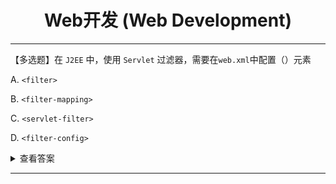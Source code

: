 <div align="center">

<h1>Web开发 (Web Development)</h1>

</div>


---

【多选题】在 `J2EE` 中，使用 `Servlet` 过滤器，需要在`web.xml`中配置（）元素

A. `<filter>`

B. `<filter-mapping>`

C. `<servlet-filter>`

D. `<filter-config>`

<details>
<summary> 查看答案</summary>

**正确答案：AB**

`Servlet`过滤器的配置包括两部分：

- 第一部分是过滤器在 `Web` 应用中的定义，由 `<filter>` 元素表示，包括 `<filter-name>` 和 `<filter-class>` 两个必需的子元素
- 第二部分是过滤器映射的定义，由 `<filter-mapping>` 元素表示，可以将一个过滤器映射到一个或者多个 `Servlet` 或 `JSP` 文件，也可以采用 `url-pattern` 将过滤器映射到任意特征的`URL`。



</details>

---

<!-- <details>
<summary> 查看答案</summary>

**正确答案：**

知识点：



</details> -->